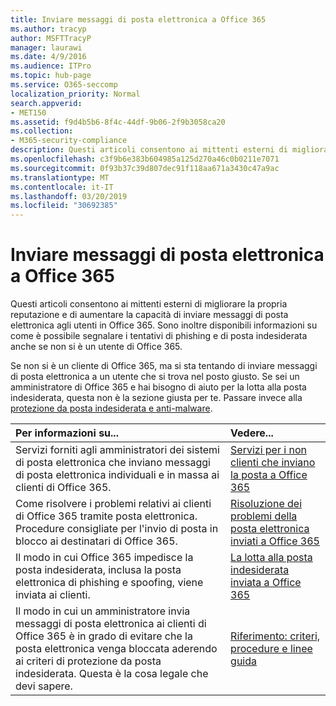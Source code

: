 ```yaml
---
title: Inviare messaggi di posta elettronica a Office 365
ms.author: tracyp
author: MSFTTracyP
manager: laurawi
ms.date: 4/9/2016
ms.audience: ITPro
ms.topic: hub-page
ms.service: O365-seccomp
localization_priority: Normal
search.appverid:
- MET150
ms.assetid: f9d4b5b6-8f4c-44df-9b06-2f9b3058ca20
ms.collection:
- M365-security-compliance
description: Questi articoli consentono ai mittenti esterni di migliorare la propria reputazione e di aumentare la capacità di inviare messaggi di posta elettronica agli utenti in Office 365. Sono inoltre disponibili informazioni su come è possibile segnalare i tentativi di phishing e di posta indesiderata anche se non si è un utente di Office 365.
ms.openlocfilehash: c3f9b6e383b604985a125d270a46c0b0211e7071
ms.sourcegitcommit: 0f93b37c39d807dec91f118aa671a3430c47a9ac
ms.translationtype: MT
ms.contentlocale: it-IT
ms.lasthandoff: 03/20/2019
ms.locfileid: "30692385"
---
```

# <a name="sending-mail-to-office-365"></a>Inviare messaggi di posta elettronica a Office 365

Questi articoli consentono ai mittenti esterni di migliorare la propria reputazione e di aumentare la capacità di inviare messaggi di posta elettronica agli utenti in Office 365. Sono inoltre disponibili informazioni su come è possibile segnalare i tentativi di phishing e di posta indesiderata anche se non si è un utente di Office 365.
  
Se non si è un cliente di Office 365, ma si sta tentando di inviare messaggi di posta elettronica a un utente che si trova nel posto giusto. Se sei un amministratore di Office 365 e hai bisogno di aiuto per la lotta alla posta indesiderata, questa non è la sezione giusta per te. Passare invece alla [protezione da posta indesiderata e anti-malware](http://technet.microsoft.com/library/93c6c227-7442-4293-b64d-ec8f15c928db.aspx).
  
|**Per informazioni su...**|**Vedere...**|
|:-----|:-----|
|Servizi forniti agli amministratori dei sistemi di posta elettronica che inviano messaggi di posta elettronica individuali e in massa ai clienti di Office 365.  <br/> |[Servizi per i non clienti che inviano la posta a Office 365](services-for-non-customers.md) <br/> |
|Come risolvere i problemi relativi ai clienti di Office 365 tramite posta elettronica. Procedure consigliate per l'invio di posta in blocco ai destinatari di Office 365.  <br/> |[Risoluzione dei problemi della posta elettronica inviati a Office 365](troubleshooting-mail-sent-to-office-365.md) <br/> |
|Il modo in cui Office 365 impedisce la posta indesiderata, inclusa la posta elettronica di phishing e spoofing, viene inviata ai clienti.  <br/> |[La lotta alla posta indesiderata inviata a Office 365](fighting-junk-email.md) <br/> |
|Il modo in cui un amministratore invia messaggi di posta elettronica ai clienti di Office 365 è in grado di evitare che la posta elettronica venga bloccata aderendo ai criteri di protezione da posta indesiderata. Questa è la cosa legale che devi sapere.  <br/> |[Riferimento: criteri, procedure e linee guida](reference-policies-practices-and-guidelines.md) <br/> |
   

